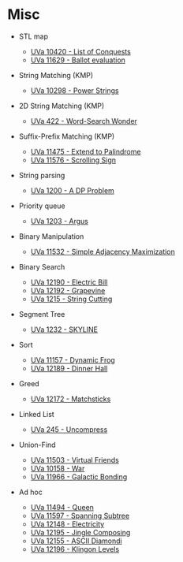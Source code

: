 # Misc

* STL map
  * [UVa 10420 - List of Conquests](http://uva.onlinejudge.org/index.php?option=com_onlinejudge&Itemid=8&page=show_problem&category=24&problem=1361)
  * [UVa 11629 - Ballot evaluation](http://uva.onlinejudge.org/index.php?option=com_onlinejudge&Itemid=8&page=show_problem&category=24&problem=2676)
  
* String Matching (KMP)
  * [UVa 10298 - Power Strings](http://uva.onlinejudge.org/index.php?option=com_onlinejudge&Itemid=8&page=show_problem&category=24&problem=1239)

* 2D String Matching (KMP)
  * [UVa 422 - Word-Search Wonder](http://uva.onlinejudge.org/index.php?option=com_onlinejudge&Itemid=8&page=show_problem&category=24&problem=363)

* Suffix-Prefix Matching (KMP)
  * [UVa 11475 - Extend to Palindrome](http://uva.onlinejudge.org/index.php?option=com_onlinejudge&Itemid=8&page=show_problem&category=24&problem=2470)
  * [UVa 11576 - Scrolling Sign](http://uva.onlinejudge.org/index.php?option=com_onlinejudge&Itemid=8&page=show_problem&category=24&problem=2623)
 
* String parsing  
  * [UVa 1200 - A DP Problem](http://uva.onlinejudge.org/index.php?option=com_onlinejudge&Itemid=8&category=247&page=show_problem&problem=3641)
  
* Priority queue
  * [UVa 1203 - Argus](http://uva.onlinejudge.org/index.php?option=com_onlinejudge&Itemid=8&page=show_problem&category=24&problem=3644)
  
* Binary Manipulation
  * [UVa 11532 - Simple Adjacency Maximization](http://uva.onlinejudge.org/index.php?option=com_onlinejudge&Itemid=8&page=show_problem&category=24&problem=2527)

* Binary Search
  * [UVa 12190 - Electric Bill](http://uva.onlinejudge.org/index.php?option=com_onlinejudge&Itemid=8&page=show_problem&category=24&problem=3342)
  * [UVa 12192 - Grapevine](http://uva.onlinejudge.org/index.php?option=com_onlinejudge&Itemid=8&page=show_problem&category=24&problem=3344) 
  * [UVa 1215 - String Cutting](http://uva.onlinejudge.org/index.php?option=com_onlinejudge&Itemid=8&page=show_problem&category=24&problem=3656)
  
* Segment Tree
  * [UVa 1232 - SKYLINE](http://uva.onlinejudge.org/index.php?option=com_onlinejudge&Itemid=8&page=show_problem&category=24&problem=3673)
  
* Sort
  * [UVa 11157 - Dynamic Frog](http://uva.onlinejudge.org/index.php?option=com_onlinejudge&Itemid=8&page=show_problem&category=24&problem=2098)  
  * [UVa 12189 - Dinner Hall](http://uva.onlinejudge.org/index.php?option=com_onlinejudge&Itemid=8&page=show_problem&category=24&problem=3341)
  
* Greed
  * [UVa 12172 - Matchsticks](http://uva.onlinejudge.org/index.php?option=com_onlinejudge&Itemid=8&page=show_problem&category=24&problem=3324)
  
* Linked List
  * [UVa 245 - Uncompress](http://uva.onlinejudge.org/index.php?option=com_onlinejudge&Itemid=8&page=show_problem&category=24&problem=181)
  
* Union-Find
  * [UVa 11503 - Virtual Friends](http://uva.onlinejudge.org/index.php?option=com_onlinejudge&Itemid=8&page=show_problem&category=24&problem=2498)
  * [UVa 10158 - War](http://uva.onlinejudge.org/index.php?option=com_onlinejudge&Itemid=8&page=show_problem&category=24&problem=1099)
  * [UVa 11966 - Galactic Bonding](http://uva.onlinejudge.org/index.php?option=com_onlinejudge&Itemid=8&page=show_problem&category=24&problem=3117)

* Ad hoc
  * [UVa 11494 - Queen](http://uva.onlinejudge.org/index.php?option=com_onlinejudge&Itemid=8&page=show_problem&category=24&problem=2489)
  * [UVa 11597 - Spanning Subtree](http://uva.onlinejudge.org/index.php?option=com_onlinejudge&Itemid=8&page=show_problem&category=24&problem=2644)  
  * [UVa 12148 - Electricity](http://uva.onlinejudge.org/index.php?option=com_onlinejudge&Itemid=8&page=show_problem&category=24&problem=3300)
  * [UVa 12195 - Jingle Composing](http://uva.onlinejudge.org/index.php?option=com_onlinejudge&Itemid=8&page=show_problem&category=24&problem=3347)
  * [UVa 12155 - ASCII Diamondi](http://uva.onlinejudge.org/index.php?option=com_onlinejudge&Itemid=8&page=show_problem&category=24&problem=3307)
  * [UVa 12196 - Klingon Levels](http://uva.onlinejudge.org/index.php?option=com_onlinejudge&Itemid=8&page=show_problem&category=24&problem=3348)
